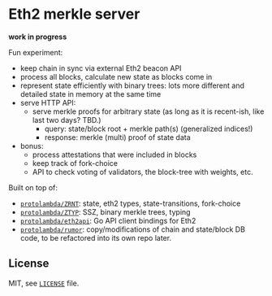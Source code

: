 # Eth2 merkle server

**work in progress**

Fun experiment:
- keep chain in sync via external Eth2 beacon API
- process all blocks, calculate new state as blocks come in
- represent state efficiently with binary trees: lots more different and detailed state in memory at the same time
- serve HTTP API:
  - serve merkle proofs for arbitrary state (as long as it is recent-ish, like last two days? TBD.)
    - query: state/block root + merkle path(s) (generalized indices!)
    - response: merkle (multi) proof of state data
- bonus:
  - process attestations that were included in blocks
  - keep track of fork-choice
  - API to check voting of validators, the block-tree with weights, etc.

Built on top of:
- [`protolambda/ZRNT`](https://github.com/protolambda/zrnt): state, eth2 types, state-transitions, fork-choice
- [`protolambda/ZTYP`](https://github.com/protolambda/ztyp): SSZ, binary merkle trees, typing
- [`protolambda/eth2api`](https://github.com/protolambda/eth2api): Go API client bindings for Eth2
- [`protolambda/rumor`](https://github.com/protolambda/rumor): copy/modifications of chain and state/block DB code, to be refactored into its own repo later.


## License

MIT, see [`LICENSE`](./LICENSE) file.
